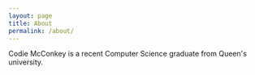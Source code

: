 ```yaml
---
layout: page
title: About
permalink: /about/
---
```


Codie McConkey is a recent Computer Science graduate from Queen's university.